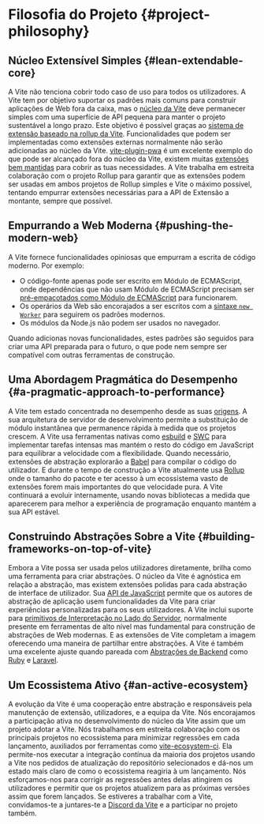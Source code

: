# Filosofia do Projeto {#project-philosophy}

## Núcleo Extensível Simples {#lean-extendable-core}

A Vite não tenciona cobrir todo caso de uso para todos os utilizadores. A Vite tem por objetivo suportar os padrões mais comuns para construir aplicações de Web fora da caixa, mas o [núcleo da Vite](https://github.com/vitejs/vite) deve permanecer simples com uma superfície de API pequena para manter o projeto sustentável a longo prazo. Este objetivo é possível graças ao [sistema de extensão baseado na rollup da Vite](./api-plugin.md). Funcionalidades que podem ser implementadas como extensões externas normalmente não serão adicionadas ao núcleo da Vite. [vite-plugin-pwa](https://vite-pwa-org.netlify.app/) é um excelente exemplo do que pode ser alcançado fora do núcleo da Vite, existem muitas [extensões bem mantidas](https://github.com/vitejs/awesome-vite#plugins) para cobrir as tuas necessidades. A Vite trabalha em estreita colaboração com o projeto Rollup para garantir que as extensões podem ser usadas em ambos projetos de Rollup simples e Vite o máximo possível, tentando empurrar extensões necessárias para a API de Extensão a montante, sempre que possível.

## Empurrando a Web Moderna {#pushing-the-modern-web}

A Vite fornece funcionalidades opiniosas que empurram a escrita de código moderno. Por exemplo:

- O código-fonte apenas pode ser escrito em Módulo de ECMAScript, onde dependências que não usam Módulo de ECMAScript precisam ser [pré-empacotados como Módulo de ECMAScript](./dep-pre-bundling) para funcionarem.
- Os operários da Web são encorajados a ser escritos com a [sintaxe `new Worker`](./features#web-workers) para seguirem os padrões modernos.
- Os módulos da Node.js não podem ser usados no navegador.

Quando adicionas novas funcionalidades, estes padrões são seguidos para criar uma API preparada para o futuro, o que pode nem sempre ser compatível com outras ferramentas de construção.

## Uma Abordagem Pragmática do Desempenho {#a-pragmatic-approach-to-performance}

A Vite tem estado concentrada no desempenho desde as suas [origens](./why.md). A sua arquitetura de servidor de desenvolvimento permite a substituição de módulo instantânea que permanence rápida à medida que os projetos crescem. A Vite usa ferramentas nativas como [esbuild](https://esbuild.github.io/) e [SWC](https://github.com/vitejs/vite-plugin-react-swc) para implementar tarefas intensas mas mantém o resto do código em JavaScript para equilibrar a velocidade com a flexibilidade. Quando necessário, extensões de abstração explorarão a [Babel](https://babeljs.io/) para compilar o código do utilizador. E durante o tempo de construção a Vite atualmente usa [Rollup](https://rollupjs.org/) onde o tamanho do pacote e ter acesso à um ecossistema vasto de extensões forem mais importantes do que velocidade pura. A Vite continuará a evoluir internamente, usando novas bibliotecas a medida que aparecerem para melhor a experiência de programação enquanto mantém a sua API estável.

## Construindo Abstrações Sobre a Vite {#building-frameworks-on-top-of-vite}

Embora a Vite possa ser usada pelos utilizadores diretamente, brilha como uma ferramenta para criar abstrações. O núcleo da Vite é agnóstica em relação a abstração, mas existem extensões polidas para cada abstração de interface de utilizador. Sua [API de JavaScript](./api-javascript) permite que os autores de abstração de aplicação usem funcionalidades da Vite para criar experiências personalizadas para os seus utilizadores. A Vite inclui suporte para [primitivos de Interpretação no Lado do Servidor](./ssr), normalmente presente em ferramentas de alto nível mas fundamental para construção de abstrações de Web modernas. E as extensões de Vite completam a imagem oferecendo uma maneira de partilhar entre abstrações. A Vite é também uma excelente ajuste quando pareada com [Abstrações de Backend](./backend-integration) como [Ruby](https://vite-ruby.netlify.app/) e [Laravel](https://laravel.com/docs/10.x/vite).

## Um Ecossistema Ativo {#an-active-ecosystem}

A evolução da Vite é uma cooperação entre abstração e responsáveis pela manutenção de extensão, utilizadores, e a equipa da Vite. Nós encorajamos a participação ativa no desenvolvimento do núcleo da Vite assim que um projeto adotar a Vite. Nós trabalhamos em estreita colaboração com os principais projetos no ecossistema para minimizar regressões em cada lançamento, auxiliados por ferramentas como [vite-ecosystem-ci](https://github.com/vitejs/vite-ecosystem-ci). Ela permite-nos executar a integração contínua da maioria dos projetos usando a Vite nos pedidos de atualização do repositório selecionados e dá-nos um estado mais claro de como o ecossistema reagiria à um lançamento. Nós esforçamos-nos para corrigir as regressões antes delas atingirem os utilizadores e permitir que os projetos atualizem para as próximas versões assim que forem lançados. Se estiveres a trabalhar com a Vite, convidamos-te a juntares-te a [Discord da Vite](https://chat.vite.dev) e a participar no projeto também.

